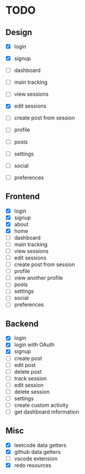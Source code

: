 # TODO

## Design
- [x] login
- [x] signup
- [ ] dashboard
- [ ] main tracking
- [ ] view sessions
- [x] edit sessions
- [ ] create post from session
- [ ] profile
- [ ] posts
- [ ] settings
- [ ] social
- [ ] preferences


## Frontend
- [x] login
- [x] signup
- [x] about
- [x] home
- [ ] dashboard
- [ ] main tracking
- [ ] view sessions
- [ ] edit sessions
- [ ] create post from session
- [ ] profile
- [ ] view another profile
- [ ] posts
- [ ] settings
- [ ] social
- [ ] preferences

## Backend
- [x] login
- [x] login with OAuth
- [x] signup
- [ ] create post
- [ ] edit post
- [ ] delete post
- [ ] track session
- [ ] edit session
- [ ] delete session
- [ ] settings
- [ ] create custom activity
- [ ] get dashboard information

## Misc
- [x] leetcode data getters
- [x] github data getters
- [ ] vscode extension
- [x] redo resources